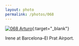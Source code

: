 ```yaml
---
layout: photo
permalink: /photos/068
---
```


[![068 Arturo](https://c2.staticflickr.com/6/5698/20970669219_a11dc749a3_c.jpg)](https://www.flickr.com/photos/131440297@N08/20970669219/){:target="_blank"}

Irene at Barcelona–El Prat Airport.
